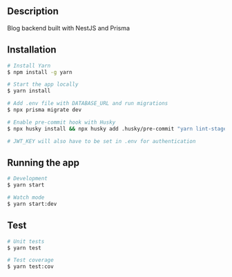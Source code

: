 ## Description

Blog backend built with NestJS and Prisma

## Installation

```bash
# Install Yarn
$ npm install -g yarn

# Start the app locally
$ yarn install

# Add .env file with DATABASE_URL and run migrations
$ npx prisma migrate dev

# Enable pre-commit hook with Husky
$ npx husky install && npx husky add .husky/pre-commit "yarn lint-staged"

# JWT_KEY will also have to be set in .env for authentication
```

## Running the app

```bash
# Development
$ yarn start

# Watch mode
$ yarn start:dev
```

## Test

```bash
# Unit tests
$ yarn test

# Test coverage
$ yarn test:cov
```
